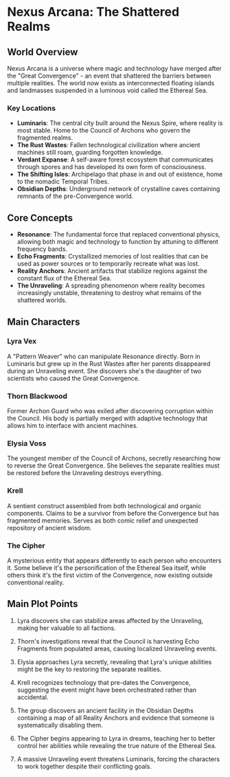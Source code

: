 # Nexus Arcana: The Shattered Realms

## World Overview

Nexus Arcana is a universe where magic and technology have merged after the "Great Convergence" - an event that shattered the barriers between multiple realities. The world now exists as interconnected floating islands and landmasses suspended in a luminous void called the Ethereal Sea.

### Key Locations

- **Luminaris**: The central city built around the Nexus Spire, where reality is most stable. Home to the Council of Archons who govern the fragmented realms.
- **The Rust Wastes**: Fallen technological civilization where ancient machines still roam, guarding forgotten knowledge.
- **Verdant Expanse**: A self-aware forest ecosystem that communicates through spores and has developed its own form of consciousness.
- **The Shifting Isles**: Archipelago that phase in and out of existence, home to the nomadic Temporal Tribes.
- **Obsidian Depths**: Underground network of crystalline caves containing remnants of the pre-Convergence world.

## Core Concepts

- **Resonance**: The fundamental force that replaced conventional physics, allowing both magic and technology to function by attuning to different frequency bands.
- **Echo Fragments**: Crystallized memories of lost realities that can be used as power sources or to temporarily recreate what was lost.
- **Reality Anchors**: Ancient artifacts that stabilize regions against the constant flux of the Ethereal Sea.
- **The Unraveling**: A spreading phenomenon where reality becomes increasingly unstable, threatening to destroy what remains of the shattered worlds.

## Main Characters

### Lyra Vex
A "Pattern Weaver" who can manipulate Resonance directly. Born in Luminaris but grew up in the Rust Wastes after her parents disappeared during an Unraveling event. She discovers she's the daughter of two scientists who caused the Great Convergence.

### Thorn Blackwood
Former Archon Guard who was exiled after discovering corruption within the Council. His body is partially merged with adaptive technology that allows him to interface with ancient machines.

### Elysia Voss
The youngest member of the Council of Archons, secretly researching how to reverse the Great Convergence. She believes the separate realities must be restored before the Unraveling destroys everything.

### Krell
A sentient construct assembled from both technological and organic components. Claims to be a survivor from before the Convergence but has fragmented memories. Serves as both comic relief and unexpected repository of ancient wisdom.

### The Cipher
A mysterious entity that appears differently to each person who encounters it. Some believe it's the personification of the Ethereal Sea itself, while others think it's the first victim of the Convergence, now existing outside conventional reality.

## Main Plot Points

1. Lyra discovers she can stabilize areas affected by the Unraveling, making her valuable to all factions.

2. Thorn's investigations reveal that the Council is harvesting Echo Fragments from populated areas, causing localized Unraveling events.

3. Elysia approaches Lyra secretly, revealing that Lyra's unique abilities might be the key to restoring the separate realities.

4. Krell recognizes technology that pre-dates the Convergence, suggesting the event might have been orchestrated rather than accidental.

5. The group discovers an ancient facility in the Obsidian Depths containing a map of all Reality Anchors and evidence that someone is systematically disabling them.

6. The Cipher begins appearing to Lyra in dreams, teaching her to better control her abilities while revealing the true nature of the Ethereal Sea.

7. A massive Unraveling event threatens Luminaris, forcing the characters to work together despite their conflicting goals.
